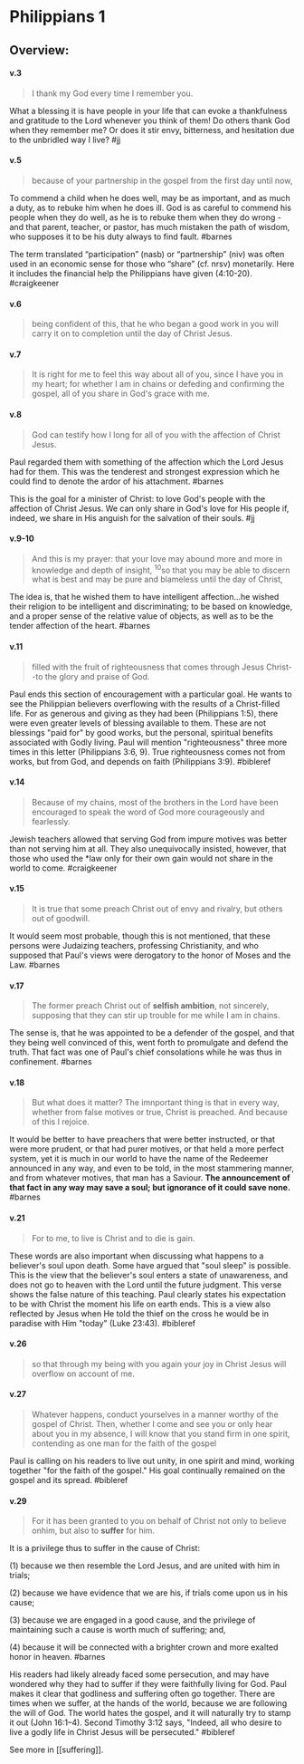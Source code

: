 # Philippians 1

## Overview:


#### v.3
>I thank my God every time I remember you.

What a blessing it is have people in your life that can evoke a thankfulness and gratitude to the Lord whenever you think of them! Do others thank God when they remember me? Or does it stir envy, bitterness, and hesitation due to the unbridled way I live?
#jj 

#### v.5
>because of your partnership in the gospel from the first day until now,

To commend a child when he does well, may be as important, and as much a duty, as to rebuke him when he does ill. God is as careful to commend his people when they do well, as he is to rebuke them when they do wrong - and that parent, teacher, or pastor, has much mistaken the path of wisdom, who supposes it to be his duty always to find fault.
#barnes 

The term translated “participation” (nasb) or “partnership” (niv) was often used in an economic sense for those who “share” (cf. nrsv) monetarily. Here it includes the financial help the Philippians have given (4:10-20).
#craigkeener 

#### v.6
>being confident of this, that he who began a good work in you will carry it on to completion until the day of Christ Jesus.

#### v.7
>It is right for me to feel this way about all of you, since I have you in my heart; for whether I am in chains or defeding and confirming the gospel, all of you share in God's grace with me.

#### v.8
>God can testify how I long for all of you with the affection of Christ Jesus.

Paul regarded them with something of the affection which the Lord Jesus had for them. This was the tenderest and strongest expression which he could find to denote the ardor of his attachment.
#barnes 

This is the goal for a minister of Christ: to love God's people with the affection of Christ Jesus. We can only share in God's love for His people if, indeed, we share in His anguish for the salvation of their souls.
#jj 

#### v.9-10
>And this is my prayer: that your love may abound more and more in knowledge and depth of insight, <sup>10</sup>so that you may be able to discern what is best and may be pure and blameless until the day of Christ,

The idea is, that he wished them to have intelligent affection...he wished their religion to be intelligent and discriminating; to be based on knowledge, and a proper sense of the relative value of objects, as well as to be the tender affection of the heart.
#barnes 

#### v.11
>filled with the fruit of righteousness that comes through Jesus Christ--to the glory and praise of God.

Paul ends this section of encouragement with a particular goal. He wants to see the Philippian believers overflowing with the results of a Christ-filled life. For as generous and giving as they had been (Philippians 1:5), there were even greater levels of blessing available to them. These are not blessings "paid for" by good works, but the personal, spiritual benefits associated with Godly living. Paul will mention "righteousness" three more times in this letter (Philippians 3:6, 9). True righteousness comes not from works, but from God, and depends on faith (Philippians 3:9).
#bibleref 

#### v.14
>Because of my chains, most of the brothers in the Lord have been encouraged to speak the word of God more courageously and fearlessly.

Jewish teachers allowed that serving God from impure motives was better than not serving him at all. They also unequivocally insisted, however, that those who used the \*law only for their own gain would not share in the world to come.
#craigkeener 

#### v.15
>It is true that some preach Christ out of envy and rivalry, but others out of goodwill.

It would seem most probable, though this is not mentioned, that these persons were Judaizing teachers, professing Christianity, and who supposed that Paul's views were derogatory to the honor of Moses and the Law.
#barnes 

#### v.17
>The former preach Christ out of **selfish ambition**, not sincerely, supposing that they can stir up trouble for me while I am in chains.

The sense is, that he was appointed to be a defender of the gospel, and that they being well convinced of this, went forth to promulgate and defend the truth. That fact was one of Paul's chief consolations while he was thus in confinement.
#barnes 

#### v.18
>But what does it matter? The imnportant thing is that in every way, whether from false motives or true, Christ is preached. And because of this I rejoice.

It would be better to have preachers that were better instructed, or that were more prudent, or that had purer motives, or that held a more perfect system, yet it is much in our world to have the name of the Redeemer announced in any way, and even to be told, in the most stammering manner, and from whatever motives, that man has a Saviour. **The announcement of that fact in any way may save a soul; but ignorance of it could save none.**
#barnes 

#### v.21
>For to me, to live is Christ and to die is gain.

These words are also important when discussing what happens to a believer's soul upon death. Some have argued that "soul sleep" is possible. This is the view that the believer's soul enters a state of unawareness, and does not go to heaven with the Lord until the future judgment. This verse shows the false nature of this teaching. Paul clearly states his expectation to be with Christ the moment his life on earth ends. This is a view also reflected by Jesus when He told the thief on the cross he would be in paradise with Him "today" (Luke 23:43).
#bibleref 

#### v.26
>so that through my being with you again your joy in Christ Jesus will overflow on account of me.

#### v.27
>Whatever happens, conduct yourselves in a manner worthy of the gospel of Christ. Then, whether I come and see you or only hear about you in my absence, I will know that you stand firm in one spirit, contending as one man for the faith of the gospel

Paul is calling on his readers to live out unity, in one spirit and mind, working together "for the faith of the gospel." His goal continually remained on the gospel and its spread.
#bibleref 

#### v.29
> For it has been granted to you on behalf of Christ not only to believe onhim, but also to **suffer** for him.

It is a privilege thus to suffer in the cause of Christ:

(1) because we then resemble the Lord Jesus, and are united with him in trials;

(2) because we have evidence that we are his, if trials come upon us in his cause;

(3) because we are engaged in a good cause, and the privilege of maintaining such a cause is worth much of suffering; and,

(4) because it will be connected with a brighter crown and more exalted honor in heaven.
#barnes 

His readers had likely already faced some persecution, and may have wondered why they had to suffer if they were faithfully living for God. Paul makes it clear that godliness and suffering often go together. There are times when we suffer, at the hands of the world, because we are following the will of God. The world hates the gospel, and it will naturally try to stamp it out (John 16:1–4). Second Timothy 3:12 says, "Indeed, all who desire to live a godly life in Christ Jesus will be persecuted."
#bibleref 

See more in [[suffering]].

